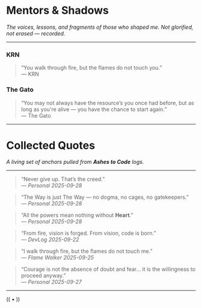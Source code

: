 # Mentors & Shadows

_The voices, lessons, and fragments of those who shaped me. Not glorified, not erased — recorded._

---

### KRN  
> “You walk through fire, but the flames do not touch you.”  
> — KRN

### The Gato  
> “You may not always have the resource’s you once had before, but as long as you're alive — you have the chance to start again.”  
> — The Gato


---

# Collected Quotes

_A living set of anchors pulled from **Ashes to Code** logs._

---

> “Never give up. That’s the creed.”  
> — *Personal 2025-09-28*  

> “The Way is just The Way — no dogma, no cages, no gatekeepers.”  
> — *Personal 2025-09-28*  

> “All the powers mean nothing without **Heart**.”  
> — *Personal 2025-09-28*  

> “From fire, vision is forged. From vision, code is born.”  
> — *DevLog 2025-09-22*  

> “I walk through fire, but the flames do not touch me.”  
> — *Flame Walker 2025-09-25*  

> “Courage is not the absence of doubt and fear… it is the willingness to proceed anyway.”  
> — *Personal 2025-09-27*  

---

(( • ))